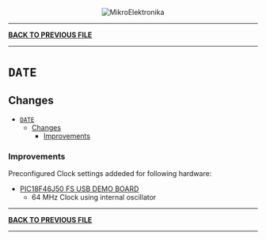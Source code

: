 
<p align="center">
  <img src="http://www.mikroe.com/img/designs/beta/logo_small.png?raw=true" alt="MikroElektronika"/>
</p>

---

**[BACK TO PREVIOUS FILE](../changelog.md)**

---

# `DATE`

## Changes

- [`DATE`](#date)
  - [Changes](#changes)
    + [Improvements](#improvements)

### Improvements

Preconfigured Clock settings addeded for following hardware:

+ [PIC18F46J50 FS USB DEMO BOARD](https://www.microchip.com/en-us/development-tool/MA180024)
  + 64 MHz Clock using internal oscillator

---

**[BACK TO PREVIOUS FILE](../changelog.md)**

---
